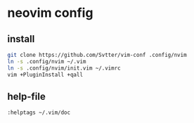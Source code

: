 # neovim config

## install

```bash
git clone https://github.com/Svtter/vim-conf .config/nvim
ln -s .config/nvim ~/.vim
ln -s .config/nvim/init.vim ~/.vimrc
vim +PluginInstall +qall
```


## help-file

`:helptags ~/.vim/doc`

